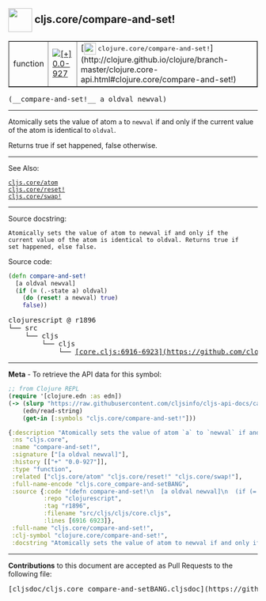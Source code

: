 ## <img width="48px" valign="middle" src="http://i.imgur.com/Hi20huC.png"> cljs.core/compare-and-set!

 <table border="1">
<tr>

<td>function</td>
<td><a href="https://github.com/cljsinfo/cljs-api-docs/tree/0.0-927"><img valign="middle" alt="[+] 0.0-927" src="https://img.shields.io/badge/+-0.0--927-lightgrey.svg"></a> </td>
<td>
[<img height="24px" valign="middle" src="http://i.imgur.com/1GjPKvB.png"> <samp>clojure.core/compare-and-set!</samp>](http://clojure.github.io/clojure/branch-master/clojure.core-api.html#clojure.core/compare-and-set!)
</td>
</tr>
</table>

 <samp>
(__compare-and-set!__ a oldval newval)<br>
</samp>

---

Atomically sets the value of atom `a` to `newval` if and only if the current
value of the atom is identical to `oldval`.

Returns true if set happened, false otherwise.

---


See Also:

[`cljs.core/atom`](cljs.core_atom.md)<br>
[`cljs.core/reset!`](cljs.core_resetBANG.md)<br>
[`cljs.core/swap!`](cljs.core_swapBANG.md)<br>

---

Source docstring:

```
Atomically sets the value of atom to newval if and only if the
current value of the atom is identical to oldval. Returns true if
set happened, else false.
```

Source code:

```clj
(defn compare-and-set!
  [a oldval newval]
  (if (= (.-state a) oldval)
    (do (reset! a newval) true)
    false))
```

 <pre>
clojurescript @ r1896
└── src
    └── cljs
        └── cljs
            └── <ins>[core.cljs:6916-6923](https://github.com/clojure/clojurescript/blob/r1896/src/cljs/cljs/core.cljs#L6916-L6923)</ins>
</pre>


---

__Meta__ - To retrieve the API data for this symbol:

```clj
;; from Clojure REPL
(require '[clojure.edn :as edn])
(-> (slurp "https://raw.githubusercontent.com/cljsinfo/cljs-api-docs/catalog/cljs-api.edn")
    (edn/read-string)
    (get-in [:symbols "cljs.core/compare-and-set!"]))
```

```clj
{:description "Atomically sets the value of atom `a` to `newval` if and only if the current\nvalue of the atom is identical to `oldval`.\n\nReturns true if set happened, false otherwise.",
 :ns "cljs.core",
 :name "compare-and-set!",
 :signature ["[a oldval newval]"],
 :history [["+" "0.0-927"]],
 :type "function",
 :related ["cljs.core/atom" "cljs.core/reset!" "cljs.core/swap!"],
 :full-name-encode "cljs.core_compare-and-setBANG",
 :source {:code "(defn compare-and-set!\n  [a oldval newval]\n  (if (= (.-state a) oldval)\n    (do (reset! a newval) true)\n    false))",
          :repo "clojurescript",
          :tag "r1896",
          :filename "src/cljs/cljs/core.cljs",
          :lines [6916 6923]},
 :full-name "cljs.core/compare-and-set!",
 :clj-symbol "clojure.core/compare-and-set!",
 :docstring "Atomically sets the value of atom to newval if and only if the\ncurrent value of the atom is identical to oldval. Returns true if\nset happened, else false."}

```

---

__Contributions__ to this document are accepted as Pull Requests to the following file:

 <pre>
[cljsdoc/cljs.core_compare-and-setBANG.cljsdoc](https://github.com/cljsinfo/cljs-api-docs/blob/master/cljsdoc/cljs.core_compare-and-setBANG.cljsdoc)
</pre>

